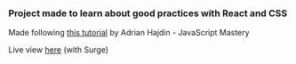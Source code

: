### Project made to learn about good practices with React and CSS

Made following [this tutorial](https://github.com/adrianhajdin/project_modern_ui_ux_gpt3) by Adrian Hajdin - JavaScript Mastery

Live view [here](http://annoyedd-trucks.surge.sh) (with Surge)
